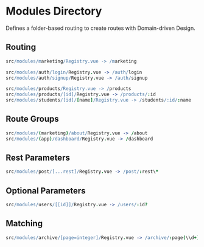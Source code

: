 # Modules Directory

Defines a folder-based routing to create routes with Domain-driven Design.

## Routing

```coffee
src/modules/marketing/Registry.vue -> /marketing

src/modules/auth/login/Registry.vue -> /auth/login
src/modules/auth/signup/Registry.vue -> /auth/signup

src/modules/products/Registry.vue -> /products
src/modules/products/[id]/Registry.vue -> /products/:id
src/modules/students/[id]/[name]/Registry.vue -> /students/:id/:name
```

## Route Groups

```coffee
src/modules/(marketing)/about/Registry.vue -> /about
src/modules/(app)/dashboard/Registry.vue -> /dashboard
```

## Rest Parameters

```coffee
src/modules/post/[...rest]/Registry.vue -> /post/:rest\*
```

## Optional Parameters

```coffee
src/modules/users/[[id]]/Registry.vue -> /users/:id?
```

## Matching

```coffee
src/modules/archive/[page=integer]/Registry.vue -> /archive/:page(\\d+)?
```

